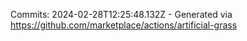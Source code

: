 Commits: 2024-02-28T12:25:48.132Z - Generated via https://github.com/marketplace/actions/artificial-grass
<br>
